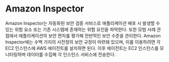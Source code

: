# Amazon Inspector

Amazon Inspector는 자동화된 보안 검증 서비스로 애플리케이션 배포 시 발생할 수 있는 위험 요소 또는 기존 시스템에 존재하는 위험 요인을 파악한다. 또한 모범 사례 관점에서 애플리케이션의 보안 편차를 평가해 전반적인 보안 수준을 관리한다. Amazon Inspector에는 수백 가지의 사전정의 보안 규정이 마련돼 있으며, 이를 이용하려면 각 EC2 인스턴스에 AWS 에이전트를 설치하면 된다. 이후 에이전트는 EC2 인스턴스를 모니터링하며 데이터를 수집해 각 인스턴스 서비스에 전송한다.

